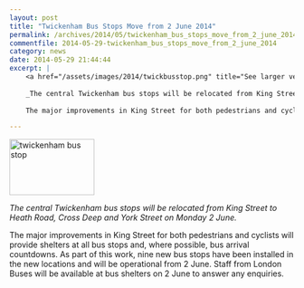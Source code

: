 ```yaml
---
layout: post
title: "Twickenham Bus Stops Move from 2 June 2014"
permalink: /archives/2014/05/twickenham_bus_stops_move_from_2_june_2014.html
commentfile: 2014-05-29-twickenham_bus_stops_move_from_2_june_2014
category: news
date: 2014-05-29 21:44:44
excerpt: |
    <a href="/assets/images/2014/twickbusstop.png" title="See larger version of - twickenham bus stop"><img src="/assets/images/2014/twickbusstop_thumb.png" width="150" height="99" alt="twickenham bus stop" class="photo right" /></a>
    
    _The central Twickenham bus stops will be relocated from King Street to Heath Road, Cross Deep and York Street on Monday 2 June._
    
    The major improvements in King Street for both pedestrians and cyclists will provide shelters at all bus stops and, where possible, bus arrival countdowns. As part of this work, nine new bus stops have been installed in the new locations and will be operational from 2 June. Staff from London Buses will be available at bus shelters on 2 June to answer any enquiries.

---
```


<a href="/assets/images/2014/twickbusstop.png" title="See larger version of - twickenham bus stop"><img src="/assets/images/2014/twickbusstop_thumb.png" width="150" height="99" alt="twickenham bus stop" class="photo right" /></a>

*The central Twickenham bus stops will be relocated from King Street to Heath Road, Cross Deep and York Street on Monday 2 June.*

The major improvements in King Street for both pedestrians and cyclists will provide shelters at all bus stops and, where possible, bus arrival countdowns. As part of this work, nine new bus stops have been installed in the new locations and will be operational from 2 June. Staff from London Buses will be available at bus shelters on 2 June to answer any enquiries.

